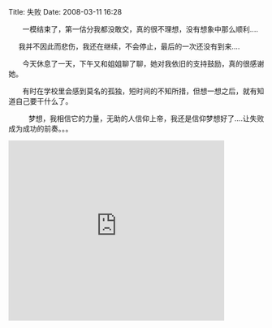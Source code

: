 Title: 失败
Date: 2008-03-11 16:28

<p> </p> 
<p>&nbsp;&nbsp;&nbsp;&nbsp;&nbsp;&nbsp; 一模结束了，第一估分我都没敢交，真的很不理想，没有想象中那么顺利....</p> 
<p>&nbsp;&nbsp;&nbsp;&nbsp; 我并不因此而悲伤，我还在继续，不会停止，最后的一次还没有到来....</p> 
<p>&nbsp;&nbsp;&nbsp;&nbsp;&nbsp;&nbsp; 今天休息了一天，下午又和姐姐聊了聊，她对我依旧的支持鼓励，真的很感谢她。</p> 
<p>&nbsp;&nbsp;&nbsp;&nbsp;&nbsp;&nbsp; 有时在学校里会感到莫名的孤独，短时间的不知所措，但想一想之后，就有知道自己要干什么了。</p> 
<p>&nbsp;&nbsp;&nbsp;&nbsp;&nbsp;&nbsp;&nbsp;&nbsp;&nbsp; 梦想，我相信它的力量，无助的人信仰上帝，我还是信仰梦想好了....让失败成为成功的前奏。。。</p> 
<embed height="355" pluginspage="http://www.macromedia.com/go/getflashplayer" allownetworking="internal" width="425" allowscriptaccess="never" invokeurls="false" src="http://www.youtube.com/v/VzdbLcmXwcY&amp;rel=0&amp;color1=0x006699&amp;color2=0x54abd6" type="application/x-shockwave-flash" wmode="transparent" />
